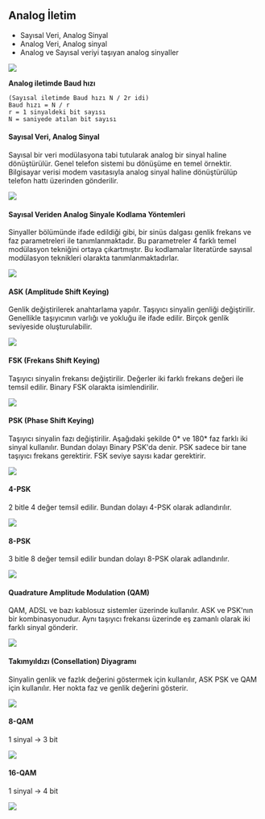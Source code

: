 Analog İletim
------
* Sayısal Veri, Analog Sinyal
* Analog Veri, Analog sinyal
* Analog ve Sayısal veriyi taşıyan analog sinyaller

![](analog-iletim.png)

**Analog iletimde Baud hızı**

```
(Sayısal iletimde Baud hızı N / 2r idi)
Baud hızı = N / r
r = 1 sinyaldeki bit sayısı
N = saniyede atılan bit sayısı
```

#### Sayısal Veri, Analog Sinyal
Sayısal bir veri modülasyona tabi tutularak analog bir sinyal haline dönüştürülür. Genel telefon sistemi bu dönüşüme en temel örnektir. Bilgisayar verisi modem vasıtasıyla analog sinyal haline dönüştürülüp telefon hattı üzerinden gönderilir.

![](modem.png)

#### Sayısal Veriden Analog Sinyale Kodlama Yöntemleri
Sinyaller bölümünde ifade edildiği gibi, bir sinüs dalgası genlik frekans ve faz parametreleri ile tanımlanmaktadır. Bu parametreler 4 farklı temel modülasyon tekniğini ortaya çıkartmıştır. Bu kodlamalar literatürde sayısal modülasyon teknikleri olarakta tanımlanmaktadırlar.

![](svasky.png)

#### ASK (Amplitude Shift Keying)
Genlik değiştirilerek anahtarlama yapılır. Taşıyıcı sinyalin genliği değiştirilir. Genellikle taşıyıcının varlığı ve yokluğu ile ifade edilir. Birçok genlik seviyeside oluşturulabilir.

![](ask.png)

#### FSK (Frekans Shift Keying)
Taşıyıcı sinyalin frekansı değiştirilir. Değerler iki farklı frekans değeri ile temsil edilir. Binary FSK olarakta isimlendirilir.

![](fsk.png)

#### PSK (Phase Shift Keying)
Taşıyıcı sinyalin fazı değiştirilir. Aşağıdaki şekilde 0* ve 180* faz farklı iki sinyal kullanılır. Bundan dolayı Binary PSK'da  denir. PSK sadece bir tane taşıyıcı frekans gerektirir. FSK seviye sayısı kadar gerektirir.

![](psk.png)

#### 4-PSK
2 bitle 4 değer temsil edilir. Bundan dolayı 4-PSK olarak adlandırılır.

![](4psk.png)

#### 8-PSK
3 bitle 8 değer temsil edilir bundan dolayı 8-PSK olarak adlandırılır.

![](8psk.png)

#### Quadrature Amplitude Modulation (QAM)

QAM, ADSL ve bazı kablosuz sistemler üzerinde kullanılır. ASK ve PSK'nın bir kombinasyonudur. Aynı taşıyıcı frekansı üzerinde eş zamanlı olarak iki farklı sinyal gönderir.

![](qam.png)

#### Takımyıldızı (Consellation) Diyagramı

Sinyalin genlik ve fazlık değerini göstermek için kullanılır, ASK PSK ve QAM için kullanılır. Her nokta faz ve genlik değerini gösterir.

![](consellation.png)

#### 8-QAM 
1 sinyal -> 3 bit

![](8qam.png)

#### 16-QAM 
1 sinyal -> 4 bit

![](16qam.png)
